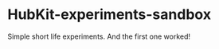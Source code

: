 HubKit-experiments-sandbox
==========================

Simple short life experiments.
And the first one worked!
